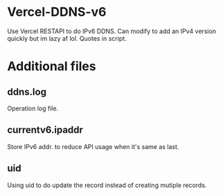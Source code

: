 # Vercel-DDNS-v6
Use Vercel RESTAPI to do IPv6 DDNS.
Can modify to add an IPv4 version quickly but im lazy af lol.
Quotes in script.

# Additional files
## ddns.log
Operation log file.
## currentv6.ipaddr
Store IPv6 addr. to reduce API usage when it's same as last.
## uid
Using uid to do update the record instead of creating mutiple records.
